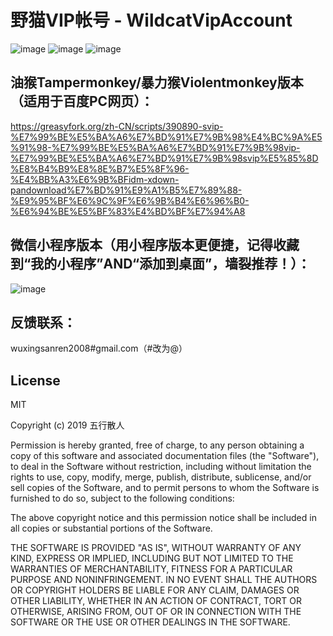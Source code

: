 # 野猫VIP帐号 - WildcatVipAccount
![image](https://img.shields.io/badge/build-passing-brightgreen)
![image](https://img.shields.io/badge/license-MIT-blue)
![image](https://img.shields.io/badge/stars-%E2%98%85%E2%98%85%E2%98%85%E2%98%85%E2%98%85-brightgreen)

## 油猴Tampermonkey/暴力猴Violentmonkey版本（适用于百度PC网页）：
https://greasyfork.org/zh-CN/scripts/390890-svip-%E7%99%BE%E5%BA%A6%E7%BD%91%E7%9B%98%E4%BC%9A%E5%91%98-%E7%99%BE%E5%BA%A6%E7%BD%91%E7%9B%98vip-%E7%99%BE%E5%BA%A6%E7%BD%91%E7%9B%98svip%E5%85%8D%E8%B4%B9%E8%8E%B7%E5%8F%96-%E4%BB%A3%E6%9B%BFidm-xdown-pandownload%E7%BD%91%E9%A1%B5%E7%89%88-%E9%95%BF%E6%9C%9F%E6%9B%B4%E6%96%B0-%E6%94%BE%E5%BF%83%E4%BD%BF%E7%94%A8

## 微信小程序版本（用小程序版本更便捷，记得收藏到“我的小程序”AND“添加到桌面”，墙裂推荐！）：
![image](https://raw.githubusercontent.com/wuxingsanren/wildcat-vip-account/master/images/wxapp_qrcode.png)

## 反馈联系：
wuxingsanren2008#gmail.com（#改为@）

## License
MIT

Copyright (c) 2019 五行散人

Permission is hereby granted, free of charge, to any person obtaining a copy
of this software and associated documentation files (the "Software"), to deal
in the Software without restriction, including without limitation the rights
to use, copy, modify, merge, publish, distribute, sublicense, and/or sell
copies of the Software, and to permit persons to whom the Software is
furnished to do so, subject to the following conditions:

The above copyright notice and this permission notice shall be included in all
copies or substantial portions of the Software.

THE SOFTWARE IS PROVIDED "AS IS", WITHOUT WARRANTY OF ANY KIND, EXPRESS OR
IMPLIED, INCLUDING BUT NOT LIMITED TO THE WARRANTIES OF MERCHANTABILITY,
FITNESS FOR A PARTICULAR PURPOSE AND NONINFRINGEMENT. IN NO EVENT SHALL THE
AUTHORS OR COPYRIGHT HOLDERS BE LIABLE FOR ANY CLAIM, DAMAGES OR OTHER
LIABILITY, WHETHER IN AN ACTION OF CONTRACT, TORT OR OTHERWISE, ARISING FROM,
OUT OF OR IN CONNECTION WITH THE SOFTWARE OR THE USE OR OTHER DEALINGS IN THE
SOFTWARE.
